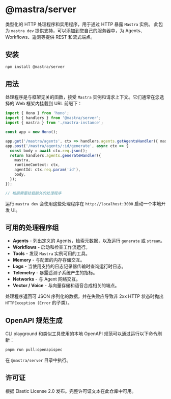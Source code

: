# @mastra/server

类型化的 HTTP 处理程序和实用程序，用于通过 HTTP 暴露 `Mastra` 实例。
此包为 `mastra dev` 提供支持，可以添加到您自己的服务器中，为 Agents、Workflows、遥测等提供 REST 和流式端点。

## 安装

```bash
npm install @mastra/server
```

## 用法

处理程序是与框架无关的函数，接受 `Mastra` 实例和请求上下文。它们通常在您选择的 Web 框架内挂载到 URL 前缀下：

```typescript
import { Hono } from 'hono';
import { handlers } from '@mastra/server';
import { mastra } from './mastra-instance';

const app = new Hono();

app.get('/mastra/agents', ctx => handlers.agents.getAgentsHandler({ mastra, runtimeContext: ctx }));
app.post('/mastra/agents/:id/generate', async ctx => {
  const body = await ctx.req.json();
  return handlers.agents.generateHandler({
    mastra,
    runtimeContext: ctx,
    agentId: ctx.req.param('id'),
    body,
  });
});

// 根据需要挂载额外的处理程序
```

运行 `mastra dev` 会使用这些处理程序在 `http://localhost:3000` 启动一个本地开发 UI。

## 可用的处理程序组

- **Agents** - 列出定义的 Agents，检索元数据，以及运行 `generate` 或 `stream`。
- **Workflows** - 启动和检查工作流运行。
- **Tools** - 发现 `Mastra` 实例可用的工具。
- **Memory** - 与配置的内存存储交互。
- **Logs** - 当使用支持的日志记录器传输时查询运行时日志。
- **Telemetry** - 暴露遥测子系统产生的指标。
- **Networks** - 与 Agent 网络交互。
- **Vector / Voice** - 与向量存储和语音合成相关的端点。

处理程序返回可 JSON 序列化的数据，并在失败应导致非 2xx HTTP 状态时抛出 `HTTPException`（`Error` 的子类）。

## OpenAPI 规范生成

CLI playground 和类似工具使用的本地 OpenAPI 规范可以通过运行以下命令刷新：

```bash
pnpm run pull:openapispec
```

在 `@mastra/server` 目录中执行。

## 许可证

根据 Elastic License 2.0 发布。完整许可证文本在此仓库中可用。